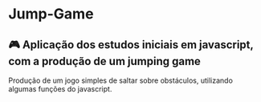 # Jump-Game
<h2>🎮 Aplicação dos estudos iniciais em javascript, com a produção de um jumping game</h2>
<p>Produção de um jogo simples de saltar sobre obstáculos, utilizando algumas funções do javascript.</p>
